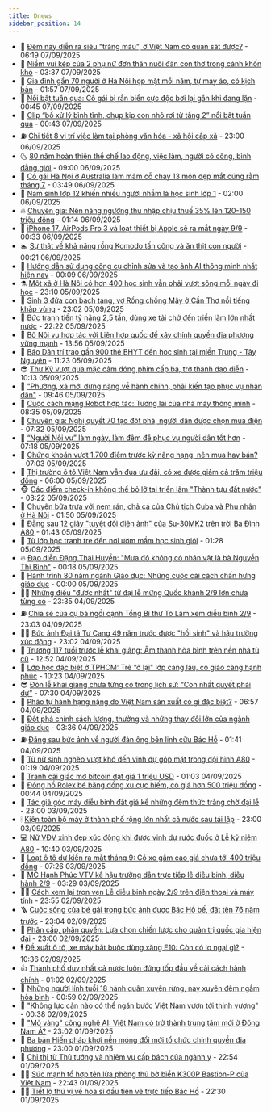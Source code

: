 ```yaml
---
title: Dnews
sidebar_position: 14
---
```


<!-- dantri-dnews:START -->
- 🤠 [Đêm nay diễn ra siêu &quot;trăng máu&quot;, ở Việt Nam có quan sát được?](https://dantri.com.vn/khoa-hoc/dem-nay-dien-ra-sieu-trang-mau-o-viet-nam-co-quan-sat-duoc-20250907084126988.htm) - 06:19 07/09/2025
- 🌈 [Niềm vui kép của 2 phụ nữ đơn thân nuôi đàn con thơ trong cảnh khốn khó](https://dantri.com.vn/tam-long-nhan-ai/niem-vui-kep-cua-2-phu-nu-don-than-nuoi-dan-con-tho-trong-canh-khon-kho-20250906232421173.htm) - 03:37 07/09/2025
- 🐎 [Gia đình gần 70 người ở Hà Nội họp mặt mỗi năm, tự may áo, có kịch bản](https://dantri.com.vn/doi-song/gia-dinh-gan-70-nguoi-o-ha-noi-hop-mat-moi-nam-tu-may-ao-co-kich-ban-20250904140900636.htm) - 01:57 07/09/2025
- 👹 [Nổi bật tuần qua: Cô gái bị rắn biển cực độc bơi lại gần khi đang lặn](https://dantri.com.vn/khoa-hoc/noi-bat-tuan-qua-co-gai-bi-ran-bien-cuc-doc-boi-lai-gan-khi-dang-lan-20250907042816272.htm) - 00:45 07/09/2025
- 🫶 [Clip “bố xử lý bình tĩnh, chụp kịp con nhỏ rơi từ tầng 2” nổi bật tuần qua](https://dantri.com.vn/cong-nghe/clip-bo-xu-ly-binh-tinh-chup-kip-con-nho-roi-tu-tang-2-noi-bat-tuan-qua-20250907072820917.htm) - 00:43 07/09/2025
- ⛽️ [Chi tiết 8 vị trí việc làm tại phòng văn hóa - xã hội cấp xã](https://dantri.com.vn/noi-vu/chi-tiet-8-vi-tri-viec-lam-tai-phong-van-hoa-xa-hoi-cap-xa-20250906211901616.htm) - 23:00 06/09/2025
- 🌜 [80 năm hoàn thiện thể chế lao động, việc làm, người có công, bình đẳng giới](https://dantri.com.vn/noi-vu/80-nam-hoan-thien-the-che-lao-dong-viec-lam-nguoi-co-cong-binh-dang-gioi-20250906131214141.htm) - 09:00 06/09/2025
- 💪 [Cô gái Hà Nội ở Australia làm mâm cỗ chay 13 món đẹp mắt cúng rằm tháng 7](https://dantri.com.vn/doi-song/co-gai-ha-noi-o-australia-lam-mam-co-chay-13-mon-dep-mat-cung-ram-thang-7-20250905193936240.htm) - 03:49 06/09/2025
- 🎊 [Nam sinh lớp 12 khiến nhiều người nhầm là học sinh lớp 1](https://dantri.com.vn/giao-duc/nam-sinh-lop-12-khien-nhieu-nguoi-nham-la-hoc-sinh-lop-1-20250905164159769.htm) - 02:00 06/09/2025
- 🔥 [Chuyên gia: Nên nâng ngưỡng thu nhập chịu thuế 35% lên 120-150 triệu đồng](https://dantri.com.vn/kinh-doanh/chuyen-gia-nen-nang-nguong-thu-nhap-chiu-thue-35-len-120-150-trieu-dong-20250906012124322.htm) - 01:14 06/09/2025
- 👀 [iPhone 17, AirPods Pro 3 và loạt thiết bị Apple sẽ ra mắt ngày 9/9](https://dantri.com.vn/cong-nghe/iphone-17-airpods-pro-3-va-loat-thiet-bi-apple-se-ra-mat-ngay-99-20250902112131401.htm) - 00:33 06/09/2025
- 🏊 [Sự thật về khả năng rồng Komodo tấn công và ăn thịt con người](https://dantri.com.vn/khoa-hoc/su-that-ve-kha-nang-rong-komodo-tan-cong-va-an-thit-con-nguoi-20250906030050908.htm) - 00:21 06/09/2025
- 🥸 [Hướng dẫn sử dụng công cụ chỉnh sửa và tạo ảnh AI thông minh nhất hiện nay](https://dantri.com.vn/cong-nghe/huong-dan-su-dung-cong-cu-chinh-sua-va-tao-anh-ai-thong-minh-nhat-hien-nay-20250906051900211.htm) - 00:09 06/09/2025
- ⚗️ [Một xã ở Hà Nội có hơn 400 học sinh vẫn phải vượt sông mỗi ngày đi học](https://dantri.com.vn/giao-duc/mot-xa-o-ha-noi-co-hon-400-hoc-sinh-van-phai-vuot-song-moi-ngay-di-hoc-20250906005721148.htm) - 23:10 05/09/2025
- 🐲 [Sinh 3 đứa con bạch tạng, vợ Rồng chồng Mây ở Cần Thơ nổi tiếng khắp vùng](https://dantri.com.vn/doi-song/sinh-3-dua-con-bach-tang-vo-rong-chong-may-o-can-tho-noi-tieng-khap-vung-20250831114903340.htm) - 23:02 05/09/2025
- 🌁 [Bức tranh tiền tỷ nặng 2,5 tấn, dùng xe tải chở đến triển lãm lớn nhất nước](https://dantri.com.vn/doi-song/buc-tranh-tien-ty-nang-25-tan-dung-xe-tai-cho-den-trien-lam-lon-nhat-nuoc-20250829154721603.htm) - 22:22 05/09/2025
- 🧐 [Bộ Nội vụ hợp tác với Liên hợp quốc để xây chính quyền địa phương vững mạnh](https://dantri.com.vn/noi-vu/bo-noi-vu-hop-tac-voi-lien-hop-quoc-de-xay-chinh-quyen-dia-phuong-vung-manh-20250905201217778.htm) - 13:56 05/09/2025
- 👹 [Báo Dân trí trao gần 900 thẻ BHYT đến học sinh tại miền Trung - Tây Nguyên](https://dantri.com.vn/tam-long-nhan-ai/bao-dan-tri-trao-gan-900-the-bhyt-den-hoc-sinh-tai-mien-trung-tay-nguyen-20250905141130040.htm) - 11:23 05/09/2025
- 😎 [Thư Kỳ vượt qua mặc cảm đóng phim cấp ba, trở thành đạo diễn](https://dantri.com.vn/giai-tri/thu-ky-vuot-qua-mac-cam-dong-phim-cap-ba-tro-thanh-dao-dien-20250905121631297.htm) - 10:13 05/09/2025
- 🤭 [&quot;Phường, xã mới đừng nặng về hành chính, phải kiến tạo phục vụ nhân dân&quot;](https://dantri.com.vn/xa-hoi/phuong-xa-moi-dung-nang-ve-hanh-chinh-phai-kien-tao-phuc-vu-nhan-dan-20250905163313274.htm) - 09:46 05/09/2025
- 🦣 [Cuộc cách mạng Robot hợp tác: Tương lai của nhà máy thông minh](https://dantri.com.vn/cong-nghe/cuoc-cach-mang-robot-hop-tac-tuong-lai-cua-nha-may-thong-minh-20250905101445097.htm) - 08:35 05/09/2025
- 🙉 [Chuyên gia: Nghị quyết 70 tạo đột phá, người dân được chọn mua điện](https://dantri.com.vn/kinh-doanh/chuyen-gia-nghi-quyet-70-tao-dot-pha-nguoi-dan-duoc-chon-mua-dien-20250905135433479.htm) - 07:32 05/09/2025
- 🗽 [“Người Nội vụ” làm ngày, làm đêm để phục vụ người dân tốt hơn](https://dantri.com.vn/noi-vu/nguoi-noi-vu-lam-ngay-lam-dem-de-phuc-vu-nguoi-dan-tot-hon-20250905132126258.htm) - 07:18 05/09/2025
- 🐻 [Chứng khoán vượt 1.700 điểm trước kỳ nâng hạng, nên mua hay bán?](https://dantri.com.vn/kinh-doanh/chung-khoan-vuot-1700-diem-truoc-ky-nang-hang-nen-mua-hay-ban-20250905125543885.htm) - 07:03 05/09/2025
- 🫣 [Thị trường ô tô Việt Nam vẫn đua ưu đãi, có xe được giảm cả trăm triệu đồng](https://dantri.com.vn/o-to-xe-may/thi-truong-o-to-viet-nam-van-dua-uu-dai-co-xe-duoc-giam-ca-tram-trieu-dong-20250904171457533.htm) - 06:00 05/09/2025
- 🐵 [Các điểm check-in không thể bỏ lỡ tại triển lãm &quot;Thành tựu đất nước&quot;](https://dantri.com.vn/du-lich/cac-diem-check-in-khong-the-bo-lo-tai-trien-lam-thanh-tuu-dat-nuoc-20250829114219668.htm) - 03:22 05/09/2025
- 🥷 [Chuyện bữa trưa với nem rán, chả cá của Chủ tịch Cuba và Phu nhân ở Hà Nội](https://dantri.com.vn/du-lich/chuyen-bua-trua-voi-nem-ran-cha-ca-cua-chu-tich-cuba-va-phu-nhan-o-ha-noi-20250904230808499.htm) - 01:50 05/09/2025
- 🐻 [Đằng sau 12 giây &quot;tuyệt đối điện ảnh&quot; của Su-30MK2 trên trời Ba Đình A80](https://dantri.com.vn/giai-tri/dang-sau-12-giay-tuyet-doi-dien-anh-cua-su-30mk2-tren-troi-ba-dinh-a80-20250905080654569.htm) - 01:43 05/09/2025
- 🥸 [Từ lớp học tranh tre đến nơi ươm mầm học sinh giỏi](https://dantri.com.vn/giao-duc/tu-lop-hoc-tranh-tre-den-noi-uom-mam-hoc-sinh-gioi-20250904205335320.htm) - 01:28 05/09/2025
- 🔥 [Đạo diễn Đặng Thái Huyền: &quot;Mưa đỏ không có nhân vật là bà Nguyễn Thị Bình&quot;](https://dantri.com.vn/giai-tri/dao-dien-dang-thai-huyen-mua-do-khong-co-nhan-vat-la-ba-nguyen-thi-binh-20250904151422545.htm) - 00:18 05/09/2025
- 🥰 [Hành trình 80 năm ngành Giáo dục: Những cuộc cải cách chấn hưng giáo dục](https://dantri.com.vn/giao-duc/hanh-trinh-80-nam-nganh-giao-duc-nhung-cuoc-cai-cach-chan-hung-giao-duc-20250904162553582.htm) - 00:00 05/09/2025
- 👨‍🏫 [Những điều &quot;được nhất&quot; từ đại lễ mừng Quốc khánh 2/9 lớn chưa từng có](https://dantri.com.vn/doi-song/nhung-dieu-duoc-nhat-tu-dai-le-mung-quoc-khanh-29-lon-chua-tung-co-20250904094855258.htm) - 23:35 04/09/2025
- ⛽️ [Chia sẻ của cụ bà ngồi cạnh Tổng Bí thư Tô Lâm xem diễu binh 2/9](https://dantri.com.vn/doi-song/chia-se-cua-cu-ba-ngoi-canh-tong-bi-thu-to-lam-xem-dieu-binh-29-20250904201904837.htm) - 23:03 04/09/2025
- 🧑‍💻 [Bức ảnh Đại tá Tư Cang 49 năm trước được &quot;hồi sinh&quot; và hậu trường xúc động](https://dantri.com.vn/doi-song/buc-anh-dai-ta-tu-cang-49-nam-truoc-duoc-hoi-sinh-va-hau-truong-xuc-dong-20250803032432257.htm) - 23:02 04/09/2025
- 💪 [Trường 117 tuổi trước lễ khai giảng: Âm thanh hòa bình trên nền nhà tù cũ](https://dantri.com.vn/giao-duc/truong-117-tuoi-truoc-le-khai-giang-am-thanh-hoa-binh-tren-nen-nha-tu-cu-20250904192832776.htm) - 12:52 04/09/2025
- 🔭 [Lớp học đặc biệt ở TPHCM: Trẻ “ở lại&quot; lớp càng lâu, cô giáo càng hạnh phúc](https://dantri.com.vn/suc-khoe/lop-hoc-dac-biet-o-tphcm-tre-o-lai-lop-cang-lau-co-giao-cang-hanh-phuc-20250904140023201.htm) - 10:23 04/09/2025
- 😎 [Đón lễ khai giảng chưa từng có trong lịch sử: “Con nhất quyết phải dự”](https://dantri.com.vn/giao-duc/don-le-khai-giang-chua-tung-co-trong-lich-su-con-nhat-quyet-phai-du-20250904105738494.htm) - 07:30 04/09/2025
- 🦩 [Pháo tự hành hạng nặng do Việt Nam sản xuất có gì đặc biệt?](https://dantri.com.vn/khoa-hoc/phao-tu-hanh-hang-nang-do-viet-nam-san-xuat-co-gi-dac-biet-20250904021904579.htm) - 06:57 04/09/2025
- 🐻 [Đột phá chính sách lương, thưởng và những thay đổi lớn của ngành giáo dục](https://dantri.com.vn/giao-duc/dot-pha-chinh-sach-luong-thuong-va-nhung-thay-doi-lon-cua-nganh-giao-duc-20250904103027553.htm) - 03:36 04/09/2025
- ⛽️ [Đằng sau bức ảnh về người đàn ông bên linh cữu Bác Hồ](https://dantri.com.vn/doi-song/dang-sau-buc-anh-ve-nguoi-dan-ong-ben-linh-cuu-bac-ho-20250831171711187.htm) - 01:41 04/09/2025
- 📝 [Từ nữ sinh nghèo vượt khó đến vinh dự góp mặt trong đội hình A80](https://dantri.com.vn/xa-hoi/tu-nu-sinh-ngheo-vuot-kho-den-vinh-du-gop-mat-trong-doi-hinh-a80-20250903184202542.htm) - 01:19 04/09/2025
- 💯 [Tranh cãi giấc mơ bitcoin đạt giá 1 triệu USD](https://dantri.com.vn/kinh-doanh/tranh-cai-giac-mo-bitcoin-dat-gia-1-trieu-usd-20250903235303178.htm) - 01:03 04/09/2025
- 🤠 [Đồng hồ Rolex bé bằng đồng xu cực hiếm, có giá hơn 500 triệu đồng](https://dantri.com.vn/giai-tri/dong-ho-rolex-be-bang-dong-xu-cuc-hiem-co-gia-hon-500-trieu-dong-20250824131039779.htm) - 00:44 04/09/2025
- 🧐 [Tác giả góc máy diễu binh đắt giá kể những đêm thức trắng chờ đại lễ](https://dantri.com.vn/lao-dong-viec-lam/tac-gia-goc-may-dieu-binh-dat-gia-ke-nhung-dem-thuc-trang-cho-dai-le-20250903201324917.htm) - 23:00 03/09/2025
- 🕯 [Kiện toàn bộ máy ở thành phố rộng lớn nhất cả nước sau tái lập](https://dantri.com.vn/noi-vu/kien-toan-bo-may-o-thanh-pho-rong-lon-nhat-ca-nuoc-sau-tai-lap-20250830173736614.htm) - 23:00 03/09/2025
- 💻 [Nữ VĐV xinh đẹp xúc động khi được vinh dự rước đuốc ở Lễ kỷ niệm A80](https://dantri.com.vn/the-thao/nu-vdv-xinh-dep-xuc-dong-khi-duoc-vinh-du-ruoc-duoc-o-le-ky-niem-a80-20250903112402872.htm) - 10:40 03/09/2025
- 🌋 [Loạt ô tô dự kiến ra mắt tháng 9: Có xe gầm cao giá chưa tới 400 triệu đồng](https://dantri.com.vn/o-to-xe-may/loat-o-to-du-kien-ra-mat-thang-9-co-xe-gam-cao-gia-chua-toi-400-trieu-dong-20250903115556797.htm) - 07:26 03/09/2025
- 🤖 [MC Hạnh Phúc VTV kể hậu trường dẫn trực tiếp lễ diễu binh, diễu hành 2/9](https://dantri.com.vn/giai-tri/mc-hanh-phuc-vtv-ke-hau-truong-dan-truc-tiep-le-dieu-binh-dieu-hanh-29-20250903101356972.htm) - 03:29 03/09/2025
- 🧑‍💻 [Cách xem lại trọn vẹn Lễ diễu binh ngày 2/9 trên điện thoại và máy tính](https://dantri.com.vn/cong-nghe/cach-xem-lai-tron-ven-le-dieu-binh-ngay-29-tren-dien-thoai-va-may-tinh-20250902135119580.htm) - 23:55 02/09/2025
- 🪜 [Cuộc sống của bé gái trong bức ảnh được Bác Hồ bế, đặt tên 76 năm trước](https://dantri.com.vn/doi-song/cuoc-song-cua-be-gai-trong-buc-anh-duoc-bac-ho-be-dat-ten-76-nam-truoc-20250817183715916.htm) - 23:04 02/09/2025
- 🚀 [Phân cấp, phân quyền: Lựa chọn chiến lược cho quản trị quốc gia hiện đại](https://dantri.com.vn/noi-vu/phan-cap-phan-quyen-lua-chon-chien-luoc-cho-quan-tri-quoc-gia-hien-dai-20250901101418727.htm) - 23:00 02/09/2025
- 🕴 [Đề xuất ô tô, xe máy bắt buộc dùng xăng E10: Còn có lo ngại gì?](https://dantri.com.vn/kinh-doanh/de-xuat-o-to-xe-may-bat-buoc-dung-xang-e10-con-co-lo-ngai-gi-20250829084128214.htm) - 10:36 02/09/2025
- 👍 [Thành phố duy nhất cả nước luôn đứng tốp đầu về cải cách hành chính](https://dantri.com.vn/noi-vu/thanh-pho-duy-nhat-ca-nuoc-luon-dung-top-dau-ve-cai-cach-hanh-chinh-20250901063809281.htm) - 01:02 02/09/2025
- 🥳 [Những người lính tuổi 18 hành quân xuyên rừng, nay xuyên đêm ngắm hòa bình](https://dantri.com.vn/doi-song/nhung-nguoi-linh-tuoi-18-hanh-quan-xuyen-rung-nay-xuyen-dem-ngam-hoa-binh-20250901194122925.htm) - 00:59 02/09/2025
- 🥳 [&quot;Không lực cản nào có thể ngăn bước Việt Nam vươn tới thịnh vượng&quot;](https://dantri.com.vn/xa-hoi/khong-luc-can-nao-co-the-ngan-buoc-viet-nam-vuon-toi-thinh-vuong-20250902050213812.htm) - 00:38 02/09/2025
- 🦩 [&quot;Mỏ vàng&quot; công nghệ AI: Việt Nam có trở thành trung tâm mới ở Đông Nam Á?](https://dantri.com.vn/cong-nghe/mo-vang-cong-nghe-ai-viet-nam-co-tro-thanh-trung-tam-moi-o-dong-nam-a-20250831225220443.htm) - 23:02 01/09/2025
- 🗽 [Ba bản Hiến pháp khơi nền móng đổi mới tổ chức chính quyền địa phương](https://dantri.com.vn/noi-vu/ba-ban-hien-phap-khoi-nen-mong-doi-moi-to-chuc-chinh-quyen-dia-phuong-20250829160925985.htm) - 23:00 01/09/2025
- 🤖 [Chỉ thị từ Thủ tướng và nhiệm vụ cấp bách của ngành y](https://dantri.com.vn/suc-khoe/chi-thi-tu-thu-tuong-va-nhiem-vu-cap-bach-cua-nganh-y-20250831013255913.htm) - 22:54 01/09/2025
- 🧑‍🏫 [Sức mạnh tổ hợp tên lửa phòng thủ bờ biển K300P Bastion-P của Việt Nam](https://dantri.com.vn/khoa-hoc/suc-manh-to-hop-ten-lua-phong-thu-bo-bien-k300p-bastion-p-cua-viet-nam-20250902040325273.htm) - 22:43 01/09/2025
- 👨‍🏫 [Tiết lộ thú vị về họa sĩ đầu tiên vẽ trực tiếp Bác Hồ](https://dantri.com.vn/giai-tri/tiet-lo-thu-vi-ve-hoa-si-dau-tien-ve-truc-tiep-bac-ho-20250831212831152.htm) - 22:30 01/09/2025<!-- dantri-dnews:END -->
